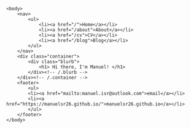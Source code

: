 
<html>
	<head>
		<title> Welcome to my webpage </title>
		<!-- link to main stylesheet -->
		<link rel="stylesheet" type="text/css" href="/css/main.css">
		
	<body>
		<nav>
    		<ul>
        		<li><a href="/">Home</a></li>
	        	<li><a href="/about">About</a></li>
        		<li><a href="/cv">CV</a></li>
        		<li><a href="/blog">Blog</a></li>
    		</ul>
		</nav>
		<div class="container">
    		<div class="blurb">
        		<h1> Hi there, I'm Manuel! </h1>
    		</div><!-- /.blurb -->
		</div><!-- /.container -->
		<footer>
    		<ul>
			<li><a href="mailto:manuel.isr@outlook.com">email</a></li>
			<li><a href="https://manuelsr26.github.io/">manuelsr26.github.io</a></li>
			</ul>
		</footer>
	</body>
</html>
